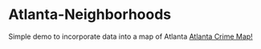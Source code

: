 # Atlanta-Neighborhoods
Simple demo to incorporate data into a map of Atlanta
[Atlanta Crime Map!](Figures/atl_crime_map.html)

